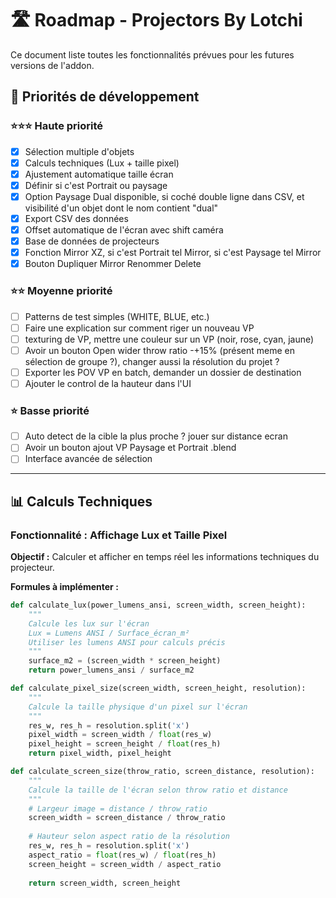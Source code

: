 # 🛣️ Roadmap - Projectors By Lotchi

Ce document liste toutes les fonctionnalités prévues pour les futures versions de l'addon.

## 🎯 Priorités de développement

### ⭐⭐⭐ Haute priorité
- [x] Sélection multiple d'objets 
- [x] Calculs techniques (Lux + taille pixel)
- [x] Ajustement automatique taille écran
- [x] Définir si c'est Portrait ou paysage 
- [x] Option Paysage Dual disponible, si coché double ligne dans CSV, et visibilité d'un objet dont le nom contient "dual"
- [x] Export CSV des données
- [x] Offset automatique de l'écran avec shift caméra
- [x] Base de données de projecteurs
- [x] Fonction Mirror XZ, si c'est Portrait tel Mirror, si c'est Paysage tel Mirror
- [x] Bouton Dupliquer Mirror Renommer Delete

### ⭐⭐ Moyenne priorité  
- [ ] Patterns de test simples (WHITE, BLUE, etc.)
- [ ] Faire une explication sur comment riger un nouveau VP
- [ ] texturing de VP, mettre une couleur sur un VP (noir, rose, cyan, jaune)
- [ ] Avoir un bouton Open wider throw ratio -+15% (présent meme en sélection de groupe ?), changer aussi la résolution du projet ?
- [ ] Exporter les POV VP en batch, demander un dossier de destination
- [ ] Ajouter le control de la hauteur dans l'UI

### ⭐ Basse priorité
- [ ] Auto detect de la cible la plus proche ? jouer sur distance ecran
- [ ] Avoir un bouton ajout VP Paysage et Portrait .blend
- [ ] Interface avancée de sélection

---

## 📊 Calculs Techniques

### Fonctionnalité : Affichage Lux et Taille Pixel
**Objectif :** Calculer et afficher en temps réel les informations techniques du projecteur.

**Formules à implémenter :**
```python
def calculate_lux(power_lumens_ansi, screen_width, screen_height):
    """
    Calcule les lux sur l'écran
    Lux = Lumens ANSI / Surface_écran_m²
    Utiliser les lumens ANSI pour calculs précis
    """
    surface_m2 = (screen_width * screen_height)
    return power_lumens_ansi / surface_m2

def calculate_pixel_size(screen_width, screen_height, resolution):
    """
    Calcule la taille physique d'un pixel sur l'écran
    """
    res_w, res_h = resolution.split('x')
    pixel_width = screen_width / float(res_w)
    pixel_height = screen_height / float(res_h)
    return pixel_width, pixel_height

def calculate_screen_size(throw_ratio, screen_distance, resolution):
    """
    Calcule la taille de l'écran selon throw ratio et distance
    """
    # Largeur image = distance / throw_ratio
    screen_width = screen_distance / throw_ratio
    
    # Hauteur selon aspect ratio de la résolution
    res_w, res_h = resolution.split('x')
    aspect_ratio = float(res_w) / float(res_h)
    screen_height = screen_width / aspect_ratio
    
    return screen_width, screen_height